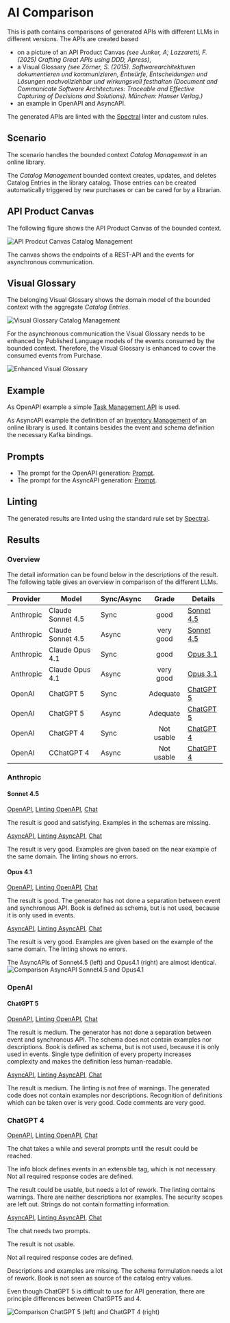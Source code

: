 # AI Comparison

This is path contains comparisons of generated APIs with different LLMs in different versions.
The APIs are created based 
- on a picture of an API Product Canvas _(see Junker, A; Lazzaretti, F. (2025) Crafting Great APIs using DDD, Apress)_,
- a Visual Glossary _(see Zörner, S. (2015). Softwarearchitekturen dokumentieren und kommunizieren, Entwürfe, Entscheidungen und Lösungen nachvollziehbar und wirkungsvoll festhalten (Document and Communicate Software Architectures: Traceable and Effective Capturing of Decisions and Solutions). München: Hanser Verlag.)_
- an example in OpenAPI and AsyncAPI.

The generated APIs are linted with the [Spectral](https://docs.stoplight.io/docs/spectral/674b27b261c3c-overview) linter and custom rules.

## Scenario

The scenario handles the bounded context _Catalog Management_ in an online library. 

The _Catalog Management_ bounded context creates, updates, and deletes Catalog Entries in the library catalog. Those entries can be created automatically triggered by new purchases or can be cared for by a librarian.

## API Product Canvas

The following figure shows the API Product Canvas of the bounded context.

![API Prodcut Canvas Catalog Management](./Junker_AIandDDD_APIProductCanvas.jpg)

The canvas shows the endpoints of a REST-API and the events for asynchronous communication.

## Visual Glossary

The belonging Visual Glossary shows the domain model of the bounded context with the aggregate _Catalog Entries_.

![Visual Glossary Catalog Management](Junker_AIandDDD_VisualGlossary.jpg)

For the asynchronous communication the Visual Glossary needs to be enhanced by Published Language models of the events consumed by the bounded context. Therefore, the Visual Glossary is enhanced to cover the consumed events from Purchase.

![Enhanced Visual Glossary](./Junker_AIandDDD-Visual_Glossary_with_Book.jpg)

## Example

As OpenAPI example a simple [Task Management API](./TaskManagement.yaml) is used.

As AsyncAPI example the definition of an [Inventory Management](./InventoryManagement.aas.yaml) of an online library is used. It contains besides the event and schema definition the necessary Kafka bindings.

## Prompts

- The prompt for the OpenAPI generation: [Prompt](PromptOpenApi).
- The prompt for the AsyncAPI generation: [Prompt](./PromptAsyncApi.md).

## Linting

The generated results are linted using the standard rule set by [Spectral](https://docs.stoplight.io/docs/spectral/aa15cdee143a1-java-script-ruleset-format).

## Results

### Overview

The detail information can be found below in the descriptions of the result.
The following table gives an overview in comparison of the different LLMs.

| Provider  | Model             | Sync/Async |   Grade    | Details |
|-----------|-------------------|------------|:----------:|---------|
| Anthropic | Claude Sonnet 4.5 | Sync |    good    | [Sonnet 4.5](#Sonnet-45)
| Anthropic | Claude Sonnet 4.5 | Async | very good  | [Sonnet 4.5](#Sonnet-45)
| Anthropic | Claude Opus 4.1   | Sync |    good    | [Opus 3.1](#Opus-41)
| Anthropic | Claude Opus 4.1   | Async | very good  | [Opus 3.1](#Opus-41)
| OpenAI    | ChatGPT 5         | Sync |  Adequate  | [ChatGPT 5](#ChatGPT-5)
| OpenAI    | ChatGPT 5         | Async |  Adequate  | [ChatGPT 5](#ChatGPT-5)
| OpenAI    | ChatGPT 4 | Sync | Not usable | [ChatGPT 4](#ChatGPT-4)
| OpenAI    | CChatGPT 4 | Async | Not usable | [ChatGPT 4](#ChatGPT-4)

### Anthropic

#### Sonnet 4.5

[OpenAPI](./Claude/Sonnet45CatalogManagement.oas.yaml),
[Linting OpenAPI](./Claude/Sonnet45Linting.oas.md), [Chat](https://claude.ai/share/85a0b43e-6ca0-4c51-92a9-df5b8601509f)

The result is good and satisfying.
Examples in the schemas are missing.

[AsyncAPI](./Claude/Sonnet45CatalogManagement.aas.yaml),
[Linting AsyncAPI](./Claude/Sonnet45Linting.aas.md),
[Chat](https://claude.ai/share/dfa9af37-d00b-461b-8fa0-2f9c25d25c2f)

The result is very good.
Examples are given based on the near example of the same domain.
The linting shows no errors.

#### Opus 4.1

[OpenAPI](./Claude/Opus41CatalogManagement.oas.yaml), [Linting OpenAPI](./Claude/Opus41Linting.oas.md), [Chat](https://claude.ai/share/d262fcf6-6097-4523-a90b-63c4a9393596)

The result is good.
The generator has not done a separation between event and synchronous API. 
Book is defined as schema, but is not used, because it is only used in events.

[AsyncAPI](./Claude/Opus41CatalogManagement.aas.yaml), [Linting AsyncAPI](./Claude/Opus41Linting.aas.md), [Chat](https://claude.ai/share/2131b43e-5379-4ace-84f5-fe94a219e1ca)

The result is very good.
Examples are given based on the example of the same domain.
The linting shows no errors.

The AsyncAPIs of Sonnet4.5 (left) and Opus4.1 (right) are almost identical.
![Comparison AsyncAPI Sonnet4.5 and Opus4.1](./Claude/ImageAasComparison.jpg)

### OpenAI

#### ChatGPT 5

[OpenAPI](./OpenAI/ChatGpt5CatalogManagement.oas.yaml), [Linting OpenAPI](./OpenAI/ChatGpt5Linting.oas.md), [Chat](https://chatgpt.com/share/68e26af7-4df0-800e-b4e8-6749a3ce586b)

The result is medium.
The generator has not done a separation between event and synchronous API.
The schema does not contain examples nor descriptions.
Book is defined as schema, but is not used, because it is only used in events.
Single type definition of every property increases complexity and makes the definition less human-readable.

[AsyncAPI](./OpenAI/ChatGpt5CatalogManagement.aas.yaml), [Linting AsyncAPI](./OpenAI/ChatGpt5Linting.aas.md), [Chat](https://chatgpt.com/share/68e26c6d-aadc-800e-8173-27a5da6d247a)

The result is medium.
The linting is not free of warnings.
The generated code does not contain examples nor descriptions.
Recognition of definitions which can be taken over is very good.
Code comments are very good.

### ChatGPT 4

[OpenAPI](./OpenAI/ChatGpt4CatalogManagement.oas.yaml), [Linting OpenAPI](./OpenAI/ChatGpt4Linting.oas.md), [Chat](https://chatgpt.com/share/68e275ad-c8e8-800e-a065-5cac4c55b701)

The chat takes a while and several prompts until the result could be reached.

The info block defines events in an extensible tag, which is not necessary.
Not all required response codes are defined.

The result could be usable, but needs a lot of rework.
The linting contains warnings.
There are neither descriptions nor examples.
The security scopes are left out.
Strings do not contain formatting information.

[AsyncAPI](./OpenAI/ChatGpt4CatalogManagement.aas.yaml), [Linting AsyncAPI](./OpenAI/ChatGpt4Linting.aas.md), [Chat](https://chatgpt.com/share/68e27881-07b8-800e-86aa-500600f5c960)

The chat needs two prompts.

The result is not usable.

Not all required response codes are defined.

Descriptions and examples are missing.
The schema formulation needs a lot of rework.
Book is not seen as source of the catalog entry values.

Even though ChatGPT 5 is difficult to use for API generation, there are principle differences between ChatGPT5 and 4.

![Comparison ChatGPT 5 (left) and ChatGPT 4 (right)](./OpenAI/ImageOasComparison.jpg)








